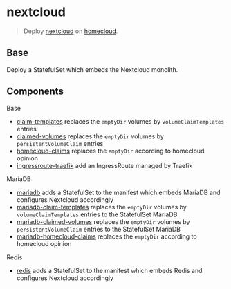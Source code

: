 # nextcloud

> Deploy [nextcloud] on [homecloud].

[nextcloud]: https://nextcloud.com
[homecloud]: https://github.com/tmorin/homecloud-ansible

## Base

Deploy a StatefulSet which embeds the Nextcloud monolith.

## Components

Base

- [claim-templates](components/claim-templates) replaces the `emptyDir` volumes by `volumeClaimTemplates` entries
- [claimed-volumes](components/claimed-volumes) replaces the `emptyDir` volumes by `persistentVolumeClaim` entries
- [homecloud-claims](components/homecloud-claims) replaces the `emptyDir` according to homecloud opinion
- [ingressroute-traefik](components/ingressroute-traefik) add an IngressRoute managed by Traefik

MariaDB

- [mariadb](components/mariadb) adds a StatefulSet to the manifest which embeds MariaDB and configures Nextcloud accordingly
- [mariadb-claim-templates](components/mariadb-claim-templates) replaces the `emptyDir` volumes by `volumeClaimTemplates` entries to the StatefulSet MariaDB
- [mariadb-claimed-volumes](components/mariadb-claimed-volumes) replaces the `emptyDir` volumes by `persistentVolumeClaim` entries to the StatefulSet MariaDB
- [mariadb-homecloud-claims](components/mariadb-homecloud-claims) replaces the `emptyDir` according to homecloud opinion

Redis

- [redis](components/redis) adds a StatefulSet to the manifest which embeds Redis and configures Nextcloud accordingly
